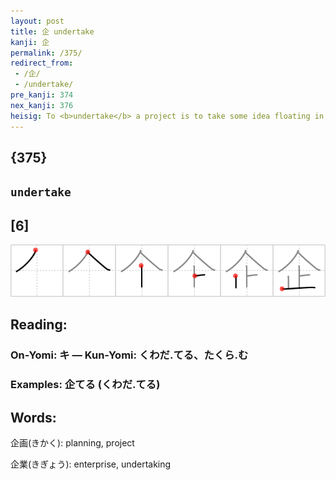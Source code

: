 ```yaml
---
layout: post
title: 企 undertake
kanji: 企
permalink: /375/
redirect_from:
 - /企/
 - /undertake/
pre_kanji: 374
nex_kanji: 376
heisig: To <b>undertake</b> a project is to take some idea floating in the air and <i>stop</i> it so that it can be brought down to earth and become a reality. Here we see some <b>undertaking</b> made to <i>stop</i> under a beach <i>umbrella</i>.
---
```


## {375}

## `undertake`

## [6]

<div class="stroke"><img src="../images/E4BC81.png" /></div>

## Reading:

### On-Yomi: キ &mdash; Kun-Yomi: くわだ.てる、たくら.む

### Examples: 企てる (くわだ.てる)

## Words:

企画(きかく): planning, project

企業(きぎょう): enterprise, undertaking

